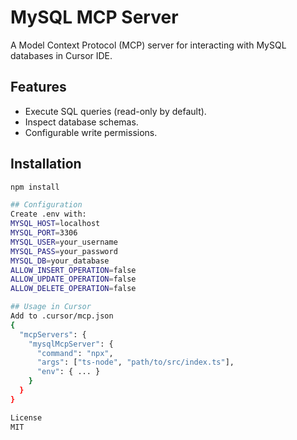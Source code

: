 # MySQL MCP Server

A Model Context Protocol (MCP) server for interacting with MySQL databases in Cursor IDE.

## Features
- Execute SQL queries (read-only by default).
- Inspect database schemas.
- Configurable write permissions.

## Installation
```bash
npm install 

## Configuration
Create .env with:
MYSQL_HOST=localhost
MYSQL_PORT=3306
MYSQL_USER=your_username
MYSQL_PASS=your_password
MYSQL_DB=your_database
ALLOW_INSERT_OPERATION=false
ALLOW_UPDATE_OPERATION=false
ALLOW_DELETE_OPERATION=false

## Usage in Cursor
Add to .cursor/mcp.json
{
  "mcpServers": {
    "mysqlMcpServer": {
      "command": "npx",
      "args": ["ts-node", "path/to/src/index.ts"],
      "env": { ... }
    }
  }
}

License
MIT